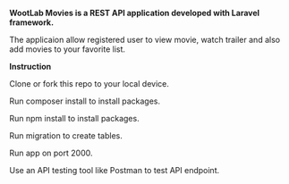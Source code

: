 **WootLab Movies is a REST API application developed with Laravel framework.**

The applicaion allow registered user to view movie, watch trailer and also add movies to your favorite list.

**Instruction**

Clone or fork this repo to your local device.

Run composer install to install packages.

Run npm install to install packages.

Run migration to create tables.

Run app on port 2000.

Use an API testing tool like Postman to test API endpoint.
